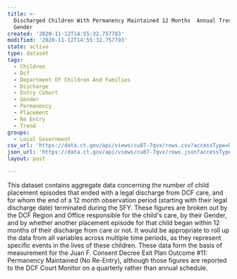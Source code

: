 ```yaml
---
title: >-
  Discharged Children With Permanency Maintained 12 Months  Annual Trend By
  Gender
created: '2020-11-12T14:55:32.757783'
modified: '2020-11-12T14:55:32.757793'
state: active
type: dataset
tags:
  - Children
  - Dcf
  - Department Of Children And Families
  - Discharge
  - Entry Cohort
  - Gender
  - Permanency
  - Placement
  - Re Entry
  - Trend
groups:
  - Local Government
csv_url: 'https://data.ct.gov/api/views/cu87-7qvx/rows.csv?accessType=DOWNLOAD'
json_url: 'https://data.ct.gov/api/views/cu87-7qvx/rows.json?accessType=DOWNLOAD'
layout: post

---
```

This dataset contains aggregate data concerning the number of child placement episodes that ended with a legal discharge from DCF care, and for whom the end of a 12 month observation period (starting with their legal discharge date) terminated during the SFY.  These figures are broken out by the DCF Region and Office responsible for the child's care, by their Gender, and by whether another placement episode for that child began within 12 months of their discharge from care or not.  It would be appropriate to roll up the data from all variables across multiple time periods, as they represent specific events in the lives of these children.  These data form the basis of measurement for the Juan F. Consent Decree Exit Plan Outcome #11: Permanency Maintained (No Re-Entry), although those figures are reported to the DCF Court Monitor on a quarterly rather than annual schedule.
